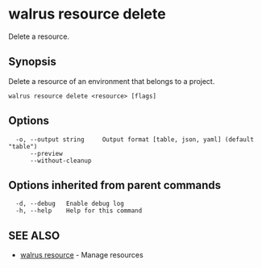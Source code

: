 # walrus resource delete

Delete a resource.

## Synopsis

Delete a resource of an environment that belongs to a project.

```
walrus resource delete <resource> [flags]
```

## Options

```
  -o, --output string     Output format [table, json, yaml] (default "table")
      --preview           
      --without-cleanup   
```

## Options inherited from parent commands

```
  -d, --debug   Enable debug log
  -h, --help    Help for this command
```

## SEE ALSO

* [walrus resource](walrus_resource)	 - Manage resources

